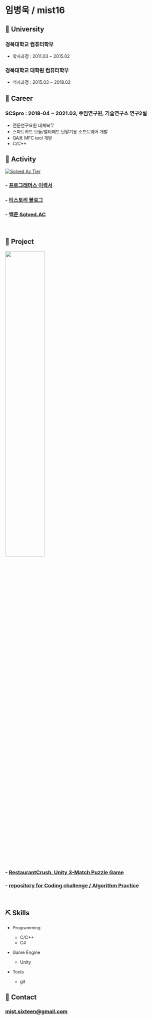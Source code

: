 # 임병욱 / mist16 <br>

## 🌱 University

### 경북대학교 컴퓨터학부
- 학사과정 : 2011.03 ~ 2015.02 <br>
### 경북대학교 대학원 컴퓨터학부
- 석사과정 : 2015.03 ~ 2018.02 <br>

## 🔭 Career

### SCSpro : 2018-04 ~ 2021.03, 주임연구원, 기술연구소 연구2실 <br>
- 전문연구요원 대체복무
- 스마트카드 모듈/멀티패드 단말기용 소프트웨어 개발 <br> 
- QA용 MFC tool 개발 <br>
- C/C++ 

## 💬 Activity

[![Solved Ac Tier](http://mazassumnida.wtf/api/v2/generate_badge?boj=mist16)](https://solved.ac/mist16)

### - <a href="https://programmers.co.kr/pr/mistsixteen_5608" target="_blank"> 프로그래머스 이력서 </a>
### - <a href="https://mist16.tistory.com/" target="_blank"> 티스토리 블로그 </a>
### - <a href="https://solved.ac/profile/mist16" target="_blank"> 백준 Solved.AC  </a>

<br>

## 🎯 Project


<img src="https://user-images.githubusercontent.com/30260233/157129809-aa14367f-0f50-4ba2-8037-e0b139017ca4.PNG"  width="50%" height="50%"/>

### - <a href="https://github.com/mistsixteen/RestaurantCrush" target="_blank"> RestaurantCrush, Unity 3-Match Puzzle Game</a>
### - <a href="https://github.com/mistsixteen/Algorithm" target="_blank"> repository for Coding challenge / Algorithm Practice </a>
  
<br>

## ⛏️ Skills

- Programming
  - C/C++
  - C#

- Game Engine
  - Unity

- Tools
  - git

## 📱 Contact
### mist.sixteen@gmail.com
